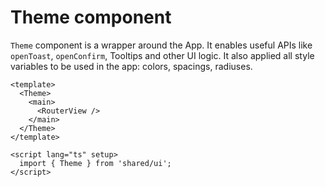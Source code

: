 # Theme component

`Theme` component is a wrapper around the App. It enables useful APIs like `openToast`, `openConfirm`, Tooltips and other UI logic. It also applied all style variables to be used in the app: colors, spacings, radiuses. 

```vue
<template>
  <Theme>
    <main>
      <RouterView />
    </main>
  </Theme>
</template>

<script lang="ts" setup>
  import { Theme } from 'shared/ui';
</script>
```
